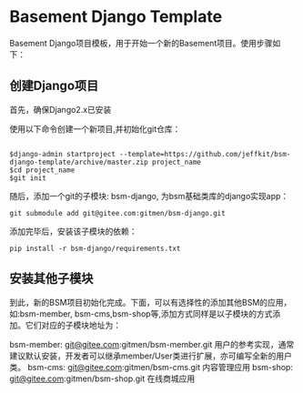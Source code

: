 # Basement Django Template

Basement Django项目模板，用于开始一个新的Basement项目。使用步骤如下：

## 创建Django项目

首先，确保Django2.x已安装

使用以下命令创建一个新项目,并初始化git仓库：

```[language=shell]

$django-admin startproject --template=https://github.com/jeffkit/bsm-django-template/archive/master.zip project_name
$cd project_name
$git init

```

随后，添加一个git的子模块: bsm-django, 为bsm基础类库的django实现app：

```[language=shell]
git submodule add git@gitee.com:gitmen/bsm-django.git
```

添加完毕后，安装该子模块的依赖：

```[language=shell]
pip install -r bsm-django/requirements.txt
```

## 安装其他子模块

到此，新的BSM项目初始化完成。下面，可以有选择性的添加其他BSM的应用，如:bsm-member, bsm-cms,bsm-shop等,添加方式同样是以子模块的方式添加。它们对应的子模块地址为：

bsm-member: git@gitee.com:gitmen/bsm-member.git  用户的参考实现，通常建议默认安装，开发者可以继承member/User类进行扩展，亦可编写全新的用户类。
bsm-cms: git@gitee.com:gitmen/bsm-cms.git  内容管理应用
bsm-shop: git@gitee.com:gitmen/bsm-shop.git  在线商城应用
